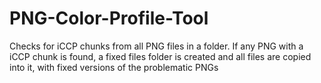 # PNG-Color-Profile-Tool
Checks for iCCP chunks from all PNG files in a folder. If any PNG with a iCCP chunk is found, a fixed files folder is created and all files are copied into it, with fixed versions of the problematic PNGs
